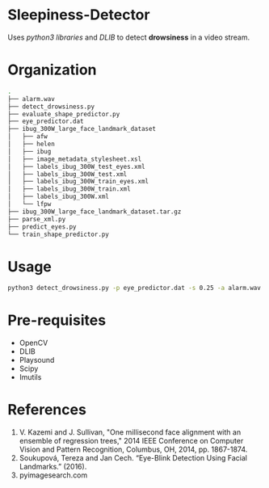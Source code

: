 # Sleepiness-Detector
Uses *python3 libraries* and *DLIB* to detect **drowsiness** in a video stream.

# Organization
```bash
.
├── alarm.wav
├── detect_drowsiness.py
├── evaluate_shape_predictor.py
├── eye_predictor.dat
├── ibug_300W_large_face_landmark_dataset
│   ├── afw
│   ├── helen
│   ├── ibug
│   ├── image_metadata_stylesheet.xsl
│   ├── labels_ibug_300W_test_eyes.xml
│   ├── labels_ibug_300W_test.xml
│   ├── labels_ibug_300W_train_eyes.xml
│   ├── labels_ibug_300W_train.xml
│   ├── labels_ibug_300W.xml
│   └── lfpw
├── ibug_300W_large_face_landmark_dataset.tar.gz
├── parse_xml.py
├── predict_eyes.py
└── train_shape_predictor.py
```

# Usage
```bash
python3 detect_drowsiness.py -p eye_predictor.dat -s 0.25 -a alarm.wav
```

# Pre-requisites 
* OpenCV 
* DLIB
* Playsound
* Scipy
* Imutils

# References 
1. V. Kazemi and J. Sullivan, "One millisecond face alignment with an ensemble of regression trees," 
   2014 IEEE Conference on Computer Vision and Pattern Recognition, Columbus, OH, 2014, pp. 1867-1874.
2. Soukupová, Tereza and Jan Cech. “Eye-Blink Detection Using Facial Landmarks.” (2016).
3. pyimagesearch.com

